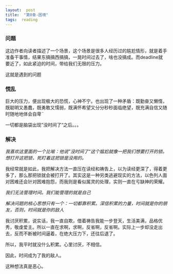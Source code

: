 ```yaml
---
layout:  post
title:  "第0章-困境"
tags:  reading
---
```


### 问题

这边作者向读者描述了一个场景，这个场景是很多人经历过的尴尬情形，就是着手准备干事情，结果东搞搞西搞搞，一晃时间过去了，啥也没搞成。而deadline就要近了，如此紧迫的时间，带给我们无限的压力。

这就是遇到的问题

### 慌乱

巨大的压力，便出现极大的恐慌，心神不宁。也出现了一种矛盾：既勤奋又懒惰，既聪明又愚蠢，既勇敢又懦弱，既满怀希望又分分秒秒面临绝望，既充满自信又随时随地地体会自卑¨

一切都是脑袋出现”没时间了“之后。。。

### 解决

*我喜欢这里面的一个比喻：他说”没时间了“这个尴尬就像一把我们想要打开的锁。想打开这把锁，死盯着这把锁是没用的。*

我经常就是如此，我把解决方法一直压在读经和祷告上，以为读经更深了，得着更多了，那么那把锁就会被打开了。其实这是一种另类逃避现实的方法，以色列人面对困难还会针对困难抱怨，而我则是看似属灵的处理，实则一直在亏缺神的荣耀。

*我们无法管理时间。我们能管理的就是自己*

*解决问题的核心思想只有一个：一切都靠积累。深信积累的力量，时间就是你的朋友，否则，时间就是你的敌人*

我讨厌积累，说实话，我一直自欺，借着祷告我能一步登天，生活美满，品格优秀，敬虔爱主。所以一直在求啊，求啊，反省啊，反省啊。实际上一步却没走出去，反而不断被时间逼着，在绝大压力下，还往后退了。


所以，我平时就没什么积累。心里讨厌，不相信。

因此，时间成为了我的敌人。

这种想法真是恶心。